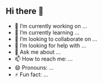 ## Hi there 👋

- 🔭 I’m currently working on ...
- 🌱 I’m currently learning ...
- 👯 I’m looking to collaborate on ...
- 🤔 I’m looking for help with ...
- 💬 Ask me about ...
- 📫 How to reach me: ...
- 😄 Pronouns: ...
- ⚡ Fun fact: ...

<!--
**Sagar2501588/Sagar2501588** is a ✨ _special_ ✨ repository because its `README.md` (this file) appears on your GitHub profile.

Here are some ideas to get you started:

-->
